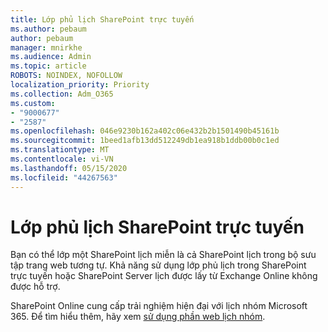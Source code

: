```yaml
---
title: Lớp phủ lịch SharePoint trực tuyến
ms.author: pebaum
author: pebaum
manager: mnirkhe
ms.audience: Admin
ms.topic: article
ROBOTS: NOINDEX, NOFOLLOW
localization_priority: Priority
ms.collection: Adm_O365
ms.custom:
- "9000677"
- "2587"
ms.openlocfilehash: 046e9230b162a402c06e432b2b1501490b45161b
ms.sourcegitcommit: 1beed1afb13dd512249db1ea918b1ddb00b0c1ed
ms.translationtype: MT
ms.contentlocale: vi-VN
ms.lasthandoff: 05/15/2020
ms.locfileid: "44267563"
---
```

# <a name="sharepoint-online-calendar-overlay"></a>Lớp phủ lịch SharePoint trực tuyến

Bạn có thể lớp một SharePoint lịch miễn là cả SharePoint lịch trong bộ sưu tập trang web tương tự. Khả năng sử dụng lớp phủ lịch trong SharePoint trực tuyến hoặc SharePoint Server lịch được lấy từ Exchange Online không được hỗ trợ.

SharePoint Online cung cấp trải nghiệm hiện đại với lịch nhóm Microsoft 365. Để tìm hiểu thêm, hãy xem [sử dụng phần web lịch nhóm](https://support.microsoft.com/en-us/office/use-the-group-calendar-web-part-eaf3c04d-5699-48cb-8b5e-3caa887d51ce).
